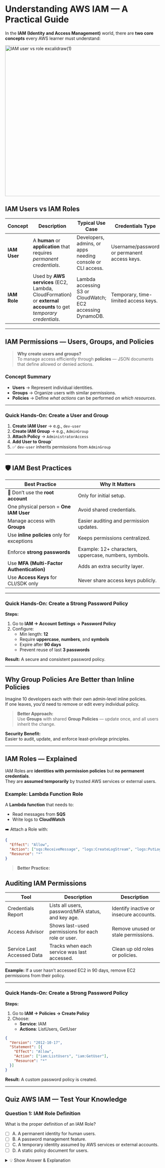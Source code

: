 #  Understanding AWS IAM — A Practical Guide

In the **IAM (Identity and Access Management)** world, there are **two core concepts** every AWS learner must understand:


<img width="967" height="491" alt="IAM user vs role excalidraw(1)" src="https://github.com/user-attachments/assets/9d85d81a-11c4-42d2-80b3-e1e209177791" />

## IAM Users vs  IAM Roles

| Concept | Description | Typical Use Case | Credentials Type |
|----------|--------------|------------------|------------------|
| **IAM User** | A **human** or **application** that requires *permanent credentials*. | Developers, admins, or apps needing console or CLI access. | Username/password or permanent access keys. |
| **IAM Role** | Used by **AWS services** (EC2, Lambda, CloudFormation) or **external accounts** to get *temporary credentials*. | Lambda accessing S3 or CloudWatch; EC2 accessing DynamoDB. | Temporary, time-limited access keys. |

---

##  IAM Permissions — Users, Groups, and Policies

> **Why create users and groups?**  
> To manage access efficiently through **policies** — JSON documents that define allowed or denied actions.

###  Concept Summary

- **Users** → Represent individual identities.  
- **Groups** → Organize users with similar permissions.  
- **Policies** → Define *what actions* can be performed *on which resources*.

---

###  Quick Hands-On: Create a User and Group

1. **Create IAM User** → e.g., `dev-user`  
2. **Create IAM Group** → e.g., `AdminGroup`  
3. **Attach Policy** → `AdministratorAccess`  
4. **Add User to Group`**  
5. ✅ `dev-user` inherits permissions from `AdminGroup`

---

## 🛡️ IAM Best Practices

| Best Practice | Why It Matters |
|----------------|----------------|
| 🚫 Don’t use the **root account** | Only for initial setup. |
|  One physical person = **One IAM User** | Avoid shared credentials. |
|  Manage access with **Groups** | Easier auditing and permission updates. |
|  Use **inline policies** only for exceptions | Keeps permissions centralized. |
|  Enforce **strong passwords** | Example: 12+ characters, uppercase, numbers, symbols. |
|  Use **MFA (Multi-Factor Authentication)** | Adds an extra security layer. |
|  Use **Access Keys** for CLI/SDK only | Never share access keys publicly. |

---

###  Quick Hands-On: Create a Strong Password Policy

**Steps:**

1. Go to **IAM → Account Settings → Password Policy**
2. Configure:
   - Min length: **12**
   - Require **uppercase**, **numbers**, and **symbols**
   - Expire after **90 days**
   - Prevent reuse of last **3 passwords**

 **Result:** A secure and consistent password policy.

---

##  Why Group Policies Are Better than Inline Policies

Imagine 10 developers each with their own admin-level inline policies.  
If one leaves, you'd need to remove or edit every individual policy.  

> **Better Approach:**  
> Use **Groups** with shared **Group Policies** — update once, and all users inherit the change.

**Security Benefit:**  
Easier to audit, update, and enforce least-privilege principles.

---

##  IAM Roles — Explained

IAM Roles are **identities with permission policies** but **no permanent credentials**.  
They are **assumed temporarily** by trusted AWS services or external users.

###  Example: Lambda Function Role

A **Lambda function** that needs to:
- Read messages from **SQS**
- Write logs to **CloudWatch**

➡️ Attach a Role with:

```json
{
  "Effect": "Allow",
  "Action": ["sqs:ReceiveMessage", "logs:CreateLogStream", "logs:PutLogEvents"],
  "Resource": "*"
}
```
> **Better Practice:**

##  Auditing IAM Permissions

| Tool | Description | Description |
|------|-------------|-------------|
| Credentials Report	| Lists all users, password/MFA status, and key age. | Identify inactive or insecure accounts. |
| Access Advisor	| Shows last-used permissions for each role or user.	| Remove unused or stale permissions. |
| Service Last Accessed Data	| Tracks when each service was last accessed. |	Clean up old roles or policies. |

**Example:**
If a user hasn’t accessed EC2 in 90 days, remove EC2 permissions from their policy.

---

###  Quick Hands-On: Create a Strong Password Policy

**Steps:**

1. Go to **IAM → Policies → Create Policy**
2. Choose:
   - **Service**: IAM
   - **Actions**: ListUsers, GetUser
```json
{
  "Version": "2012-10-17",
  "Statement": [{
    "Effect": "Allow",
    "Action": ["iam:ListUsers", "iam:GetUser"],
    "Resource": "*"
  }]
}

```

 **Result:** A custom password policy is created.

---

##  Quiz AWS IAM — Test Your Knowledge

### Question 1: IAM Role Definition

What is the proper definition of an IAM Role?

- [ ] A. A permanent identity for human users.
- [ ] B. A password management feature.
- [ ] C. A temporary identity assumed by AWS services or external accounts.
- [ ] D. A static policy document for users.

<details>
<summary>💡 Show Answer & Explanation</summary>

✅ **Correct Answer:** **C**  
IAM Roles provide **temporary credentials** that are assumed by trusted entities like EC2, Lambda, or external AWS accounts.
</details>

